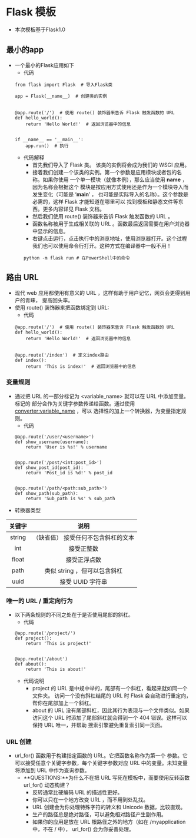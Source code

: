 # Flask 模板
- 本次模板基于Flask1.0
## 最小的app
- 一个最小的Flask应用如下
    - 代码
    ```text
    from flask import Flask  # 导入Flask类
    
    app = Flask(__name__)  # 创建类的实例
    
    
    @app.route('/')  # 使用 route() 装饰器来告诉 Flask 触发函数的 URL 
    def hello_world():
        return 'Hello World!'  # 返回浏览器中的信息
    
    
    if __name__ == '__main__':
        app.run()  # 执行
    ```
    - 代码解释
        - 首先我们导入了 Flask 类。 该类的实例将会成为我们的 WSGI 应用。
        - 接着我们创建一个该类的实例。第一个参数是应用模块或者包的名称。如果你使用 一个单一模块（就像本例），那么应当使用 __name__ ，因为名称会根据这个 模块是按应用方式使用还是作为一个模块导入而发生变化（可能是 ‘__main__’ ， 也可能是实际导入的名称）。这个参数是必需的，这样 Flask 才能知道在哪里可以 找到模板和静态文件等东西。更多内容详见 Flask 文档。
        - 然后我们使用 route() 装饰器来告诉 Flask 触发函数的 URL 。
        - 函数名称被用于生成相关联的 URL 。函数最后返回需要在用户浏览器中显示的信息。
        - 右键点击运行，点击执行中的浏览地址，使用浏览器打开。这个过程我们也可以使用命令行打开。这种方式在编译器中一般不用！
        ```text
        python -m flask run # 在PowerShell中的命令
        ```

## 路由 URL
- 现代 web 应用都使用有意义的 URL ，这样有助于用户记忆，网页会更得到用户的青睐， 提高回头率。
- 使用 route() 装饰器来把函数绑定到 URL:
    - 代码
    ```text
    @app.route('/')  # 使用 route() 装饰器来告诉 Flask 触发函数的 URL
    def hello_world():
        return 'Hello World!'  # 返回浏览器中的信息
    
    
    @app.route('/index')  # 定义index路由
    def index():
        return 'This is index!'  # 返回浏览器中的信息
    ```
### 变量规则
- 通过把 URL 的一部分标记为 <variable_name> 就可以在 URL 中添加变量。标记的 部分会作为关键字参数传递给函数。通过使用 <converter:variable_name> ，可以 选择性的加上一个转换器，为变量指定规则。
    - 代码
    ```text
    @app.route('/user/<username>')
    def show_username(username):
        return 'User is %s!' % username
    
    
    @app.route('/post/<int:post_id>')
    def show_post_id(post_id):
        return 'Post_id is %d!' % post_id
    
    
    @app.route('/path/<path:sub_path>')
    def show_path(sub_path):
        return 'Sub_path is %s' % sub_path
    ```
- 转换器类型

| 关键字 | 说明|
| :---: | :---: |
| string | （缺省值） 接受任何不包含斜杠的文本|
| int |	接受正整数|
| float | 接受正浮点数|
| path | 类似 string ，但可以包含斜杠|
| uuid | 接受 UUID 字符串|

### 唯一的 URL / 重定向行为
- 以下两条规则的不同之处在于是否使用尾部的斜杠。
    - 代码
    ```text
    @app.route('/project/')
    def project():
        return 'This is project!'
    
    
    @app.route('/about')
    def about():
        return 'This is about!'
    ```
    - 代码说明
        - project 的 URL 是中规中举的，尾部有一个斜杠，看起来就如同一个文件夹。 访问一个没有斜杠结尾的 URL 时 Flask 会自动进行重定向，帮你在尾部加上一个斜杠。
        - about 的 URL 没有尾部斜杠，因此其行为表现与一个文件类似。如果访问这个 URL 时添加了尾部斜杠就会得到一个 404 错误。这样可以保持 URL 唯一，并帮助 搜索引擎避免重复索引同一页面。

### URL 创建
- url_for() 函数用于构建指定函数的 URL。它把函数名称作为第一个 参数。它可以接受任意个关键字参数，每个关键字参数对应 URL 中的变量。未知变量 将添加到 URL 中作为查询参数。
    - **QUESTIONS:**为什么不在把 URL 写死在模板中，而要使用反转函数 url_for() 动态构建？
        - 反转通常比硬编码 URL 的描述性更好。
        - 你可以只在一个地方改变 URL ，而不用到处乱找。
        - URL 创建会为你处理特殊字符的转义和 Unicode 数据，比较直观。
        - 生产的路径总是绝对路径，可以避免相对路径产生副作用。
        - 如果你的应用是放在 URL 根路径之外的地方（如在 /myapplication 中，不在 / 中）， url_for() 会为你妥善处理。





